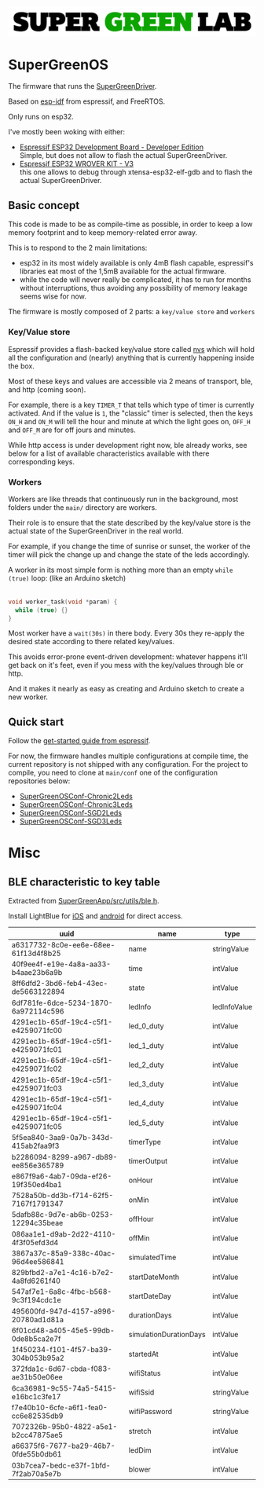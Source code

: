 ![SuperGreenLab](assets/sgl.png?raw=true "SuperGreenLab")

# SuperGreenOS

The firmware that runs the [SuperGreenDriver](https://github.com/supergreenlab/SuperGreenDriver).

Based on [esp-idf](https://github.com/espressif/esp-idf) from espressif, and FreeRTOS.

Only runs on esp32.

I've mostly been woking with either:

- [Espressif ESP32 Development Board - Developer Edition](https://www.adafruit.com/product/3269)  
  Simple, but does not allow to flash the actual SuperGreenDriver.
- [Espressif ESP32 WROVER KIT - V3](https://www.adafruit.com/product/3384)  
  this one allows to debug through xtensa-esp32-elf-gdb and to flash the actual SuperGreenDriver.

## Basic concept

This code is made to be as compile-time as possible, in order to keep a low memory footprint and to keep memory-related error away.

This is to respond to the 2 main limitations:

- esp32 in its most widely available is only 4mB flash capable, espressif's libraries eat most of the 1,5mB available for the actual firmware.
- while the code will never really be complicated, it has to run for months without interruptions, thus avoiding any possibility of memory leakage seems wise for now.

The firmware is mostly composed of 2 parts: a `key/value store` and `workers`

### Key/Value store

Espressif provides a flash-backed key/value store called [nvs](https://dl.espressif.com/doc/esp-idf/latest/api-reference/storage/nvs_flash.html) which will hold all the configuration and (nearly) anything that is currently happening inside the box.

Most of these keys and values are accessible via 2 means of transport, ble, and http (coming soon).

For example, there is a key `TIMER_T` that tells which type of timer is currently activated. And if the value is `1`, the "classic" timer is selected, then the keys `ON_H` and `ON_M` will tell the hour and minute at which the light goes on, `OFF_H` and `OFF_M` are for off jours and minutes.

While http access is under development right now, ble already works, see below for a list of available characteristics available with there corresponding keys.

### Workers

Workers are like threads that continuously run in the background, most folders under the `main/` directory are workers.

Their role is to ensure that the state described by the key/value store is the actual state of the SuperGreenDriver in the real world.

For example, if you change the time of sunrise or sunset, the worker of the timer will pick the change up and change the state of the leds accordingly.

A worker in its most simple form is nothing more than an empty `while (true)` loop: (like an Arduino sketch)

```c

void worker_task(void *param) {
  while (true) {}
}

```

Most worker have a `wait(30s)` in there body. Every 30s they re-apply the desired state according to there related key/values.

This avoids error-prone event-driven development: whatever happens it'll get back on it's feet, even if you mess with the key/values through ble or http.

And it makes it nearly as easy as creating and Arduino sketch to create a new worker.

## Quick start

Follow the [get-started guide from espressif](https://docs.espressif.com/projects/esp-idf/en/latest/get-started/).

For now, the firmware handles multiple configurations at compile time, the current repository is not shipped with any configuration.
For the project to compile, you need to clone at `main/conf` one of the configuration repositories below:

- [SuperGreenOSConf-Chronic2Leds](https://github.com/supergreenlab/SuperGreenOSConf-Chronic2Leds)
- [SuperGreenOSConf-Chronic3Leds](https://github.com/supergreenlab/SuperGreenOSConf-Chronic3Leds)
- [SuperGreenOSConf-SGD2Leds](https://github.com/supergreenlab/SuperGreenOSConf-SGD2Leds)
- [SuperGreenOSConf-SGD3Leds](https://github.com/supergreenlab/SuperGreenOSConf-SGD3Leds)


# Misc

## BLE characteristic to key table

Extracted from [SuperGreenApp/src/utils/ble.h](https://github.com/supergreenlab/SuperGreenApp/blob/master/src/utils/ble.js#L44).

Install LightBlue for [iOS](https://itunes.apple.com/us/app/lightblue-explorer/id557428110?mt=8) and [android](https://play.google.com/store/apps/details?id=com.punchthrough.lightblueexplorer&hl=en) for direct access.

| uuid                                 | name                   | type         |
| ------------------------------------ | ---------------------- | ------------ |
| a6317732-8c0e-ee6e-68ee-61f13d4f8b25 | name                   | stringValue  |
| 40f9ee4f-e19e-4a8a-aa33-b4aae23b6a9b | time                   | intValue     |
| 8ff6dfd2-3bd6-feb4-43ec-de5663122894 | state                  | intValue     |
| 6df781fe-6dce-5234-1870-6a972114c596 | ledInfo                | ledInfoValue |
| 4291ec1b-65df-19c4-c5f1-e4259071fc00 | led_0_duty             | intValue     |
| 4291ec1b-65df-19c4-c5f1-e4259071fc01 | led_1_duty             | intValue     |
| 4291ec1b-65df-19c4-c5f1-e4259071fc02 | led_2_duty             | intValue     |
| 4291ec1b-65df-19c4-c5f1-e4259071fc03 | led_3_duty             | intValue     |
| 4291ec1b-65df-19c4-c5f1-e4259071fc04 | led_4_duty             | intValue     |
| 4291ec1b-65df-19c4-c5f1-e4259071fc05 | led_5_duty             | intValue     |
| 5f5ea840-3aa9-0a7b-343d-415ab2faa9f3 | timerType              | intValue     |
| b2286094-8299-a967-db89-ee856e365789 | timerOutput            | intValue     |
| e867f9a6-4ab7-09da-ef26-19f350ed4ba1 | onHour                 | intValue     |
| 7528a50b-dd3b-f714-62f5-7167f1791347 | onMin                  | intValue     |
| 5dafb88c-9d7e-ab6b-0253-12294c35beae | offHour                | intValue     |
| 086aa1e1-d9ab-2d22-4110-4f3f05efd3d4 | offMin                 | intValue     |
| 3867a37c-85a9-338c-40ac-96d4ee586841 | simulatedTime          | intValue     |
| 829bfbd2-a7e1-4c16-b7e2-4a8fd6261f40 | startDateMonth         | intValue     |
| 547af7e1-6a8c-4fbc-b568-9c3f194cdc1e | startDateDay           | intValue     |
| 495600fd-947d-4157-a996-20780ad1d81a | durationDays           | intValue     |
| 6f01cd48-a405-45e5-99db-0de8b5ca2e7f | simulationDurationDays | intValue     |
| 1f450234-f101-4f57-ba39-304b053b95a2 | startedAt              | intValue     |
| 372fda1c-6d67-cbda-f083-ae31b50e06ee | wifiStatus             | intValue     |
| 6ca36981-9c55-74a5-5415-e16bc1c3fe17 | wifiSsid               | stringValue  |
| f7e40b10-6cfe-a6f1-fea0-cc6e82535db9 | wifiPassword           | stringValue  |
| 7072326b-95b0-4822-a5e1-b2cc47875ae5 | stretch                | intValue     |
| a66375f6-7677-ba29-46b7-0fde55b0db61 | ledDim                 | intValue     |
| 03b7cea7-bedc-e37f-1bfd-7f2ab70a5e7b | blower                 | intValue     |
